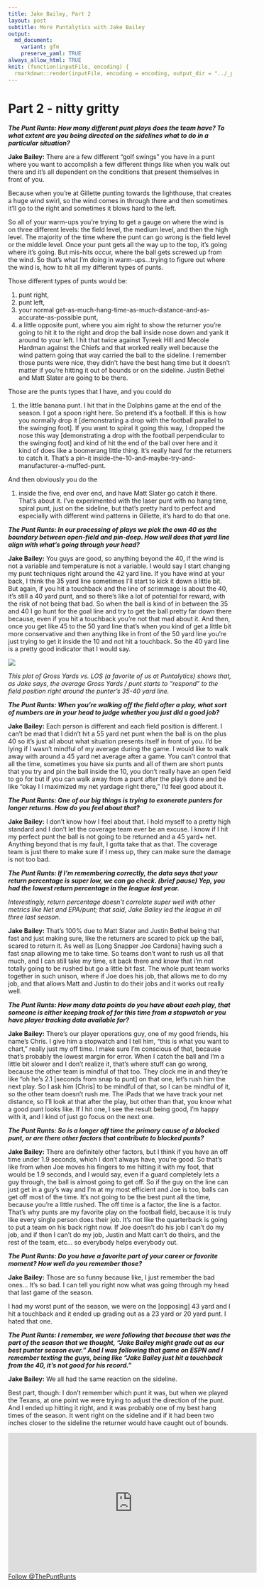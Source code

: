 ```yaml
---
title: Jake Bailey, Part 2
layout: post
subtitle: More Puntalytics with Jake Bailey
output:
  md_document:
    variant: gfm
    preserve_yaml: TRUE
always_allow_html: TRUE
knit: (function(inputFile, encoding) {
  rmarkdown::render(inputFile, encoding = encoding, output_dir = "../_posts") })
---
```


# Part 2 - nitty gritty

***The Punt Runts: How many different punt plays does the team have? To
what extent are you being directed on the sidelines what to do in a
particular situation?***

**Jake Bailey:** There are a few different “golf swings” you have in a
punt where you want to accomplish a few different things like when you
walk out there and it’s all dependent on the conditions that present
themselves in front of you.

Because when you’re at Gillette punting towards the lighthouse, that
creates a huge wind swirl, so the wind comes in through there and then
sometimes it’ll go to the right and sometimes it blows hard to the left.

So all of your warm-ups you’re trying to get a gauge on where the wind
is on three different levels: the field level, the medium level, and
then the high level. The majority of the time where the punt can go
wrong is the field level or the middle level. Once your punt gets all
the way up to the top, it’s going where it’s going. But mis-hits occur,
where the ball gets screwed up from the wind. So that’s what I’m doing
in warm-ups…trying to figure out where the wind is, how to hit all my
different types of punts.

Those different types of punts would be:

1.  punt right,
2.  punt left,
3.  your normal
    get-as-much-hang-time-as-much-distance-and-as-accurate-as-possible
    punt,
4.  a little opposite punt, where you aim right to show the returner
    you’re going to hit it to the right and drop the ball inside nose
    down and yank it around to your left. I hit that twice against
    Tyreek Hill and Mecole Hardman against the Chiefs and that worked
    really well because the wind pattern going that way carried the ball
    to the sideline. I remember those punts were nice, they didn’t have
    the best hang time but it doesn’t matter if you’re hitting it out of
    bounds or on the sideline. Justin Bethel and Matt Slater are going
    to be there.

Those are the punts types that I have, and you could do

1.  the little banana punt. I hit that in the Dolphins game at the end
    of the season. I got a spoon right here. So pretend it’s a football.
    If this is how you normally drop it \[demonstrating a drop with the
    football parallel to the swinging foot\]. If you want to spiral it
    going this way, I dropped the nose this way \[demonstrating a drop
    with the football perpendicular to the swinging foot\] and kind of
    hit the end of the ball over here and it kind of does like a
    boomerang little thing. It’s really hard for the returners to catch
    it. That’s a pin-it
    inside-the-10-and-maybe-try-and-manufacturer-a-muffed-punt.

And then obviously you do the

1.  inside the five, end over end, and have Matt Slater go catch it
    there. That’s about it. I’ve experimented with the laser punt with
    no hang time, spiral punt, just on the sideline, but that’s pretty
    hard to perfect and especially with different wind patterns in
    Gillette, it’s hard to do that one.

***The Punt Runts: In our processing of plays we pick the own 40 as the
boundary between open-field and pin-deep. How well does that yard line
align with what’s going through your head?***

**Jake Bailey:** You guys are good, so anything beyond the 40, if the
wind is not a variable and temperature is not a variable. I would say I
start changing my punt techniques right around the 42 yard line. If you
have wind at your back, I think the 35 yard line sometimes I’ll start to
kick it down a little bit. But again, if you hit a touchback and the
line of scrimmage is about the 40, it’s still a 40 yard punt, and so
there’s like a lot of potential for reward, with the risk of not being
that bad. So when the ball is kind of in between the 35 and 40 I go hunt
for the goal line and try to get the ball pretty far down there because,
even if you hit a touchback you’re not that mad about it. And then, once
you get like 45 to the 50 yard line that’s when you kind of get a little
bit more conservative and then anything like in front of the 50 yard
line you’re just trying to get it inside the 10 and not hit a touchback.
So the 40 yard line is a pretty good indicator that I would say.

![](../assets/img/Rmarkdown/losplot-1.png)<!-- -->

*This plot of Gross Yards vs. LOS (a favorite of us at Puntalytics)
shows that, as Jake says, the average Gross Yards / punt starts to
“respond” to the field position right around the punter’s 35-40 yard
line.*

***The Punt Runts: When you’re walking off the field after a play, what
sort of numbers are in your head to judge whether you just did a good
job?***

**Jake Bailey:** Each person is different and each field position is
different. I can’t be mad that I didn’t hit a 55 yard net punt when the
ball is on the plus 40 so it’s just all about what situation presents
itself in front of you. I’d be lying if I wasn’t mindful of my average
during the game. I would like to walk away with around a 45 yard net
average after a game. You can’t control that all the time, sometimes you
have six punts and all of them are short punts that you try and pin the
ball inside the 10, you don’t really have an open field to go for but if
you can walk away from a punt after the play’s done and be like “okay I
I maximized my net yardage right there,” I’d feel good about it.

***The Punt Runts: One of our big things is trying to exonerate punters
for longer returns. How do you feel about that?***

**Jake Bailey:** I don’t know how I feel about that. I hold myself to a
pretty high standard and I don’t let the coverage team ever be an
excuse. I know if I hit my perfect punt the ball is not going to be
returned and a 45 yard+ net. Anything beyond that is my fault, I gotta
take that as that. The coverage team is just there to make sure if I
mess up, they can make sure the damage is not too bad.

***The Punt Runts: If I’m remembering correctly, the data says that your
return percentage is super low, we can go check. (brief pause) Yep, you
had the lowest return percentage in the league last year.***

<div data-pagedtable="false">

<script data-pagedtable-source type="application/json">
{"columns":[{"label":["punter_player_name"],"name":[1],"type":["chr"],"align":["left"]},{"label":["returnpct"],"name":[2],"type":["dbl"],"align":["right"]},{"label":["Gross"],"name":[3],"type":["dbl"],"align":["right"]},{"label":["Net"],"name":[4],"type":["dbl"],"align":["right"]},{"label":["Punter_EPA"],"name":[5],"type":["dbl"],"align":["right"]}],"data":[{"1":"J.Bailey","2":"0.22","3":"46.87","4":"45.58","5":"0.34"},{"1":"T.Townsend","2":"0.29","3":"42.63","4":"40.29","5":"-0.01"},{"1":"A.Cole","2":"0.32","3":"43.16","4":"40.14","5":"0.04"},{"1":"T.Morstead","2":"0.32","3":"42.48","4":"41.74","5":"-0.09"},{"1":"S.Koch","2":"0.33","3":"44.08","4":"42.47","5":"0.02"},{"1":"J.Hekker","2":"0.35","3":"43.46","4":"39.16","5":"0.04"},{"1":"B.Kern","2":"0.35","3":"44.19","4":"41.49","5":"0.16"},{"1":"B.Anger","2":"0.35","3":"44.17","4":"41.80","5":"0.00"},{"1":"M.Haack","2":"0.35","3":"44.12","4":"39.75","5":"0.02"},{"1":"J.Fox","2":"0.36","3":"46.73","4":"44.76","5":"0.20"},{"1":"M.Wishnowsky","2":"0.36","3":"44.37","4":"41.64","5":"0.05"},{"1":"J.Berry","2":"0.37","3":"44.72","4":"40.47","5":"0.02"},{"1":"J.Scott","2":"0.37","3":"44.17","4":"37.85","5":"-0.01"},{"1":"A.Lee","2":"0.38","3":"43.10","4":"39.64","5":"0.00"},{"1":"L.Cooke","2":"0.38","3":"45.98","4":"43.29","5":"0.10"},{"1":"C.Bojorquez","2":"0.39","3":"47.37","4":"44.00","5":"0.18"},{"1":"P.O'Donnell","2":"0.39","3":"44.12","4":"39.53","5":"0.03"},{"1":"J.Charlton","2":"0.40","3":"44.51","4":"40.42","5":"0.06"},{"1":"R.Dixon","2":"0.40","3":"42.34","4":"38.77","5":"-0.05"},{"1":"K.Huber","2":"0.41","3":"45.21","4":"42.82","5":"-0.01"},{"1":"B.Pinion","2":"0.42","3":"44.47","4":"40.18","5":"-0.02"},{"1":"S.Martin","2":"0.44","3":"44.85","4":"41.42","5":"-0.01"},{"1":"M.Dickson","2":"0.46","3":"47.67","4":"44.41","5":"0.20"},{"1":"S.Hofrichter","2":"0.46","3":"41.80","4":"39.27","5":"-0.20"},{"1":"R.Sanchez","2":"0.47","3":"43.26","4":"39.98","5":"-0.04"},{"1":"B.Mann","2":"0.48","3":"43.09","4":"37.51","5":"-0.18"},{"1":"J.Gillan","2":"0.49","3":"42.82","4":"38.33","5":"-0.11"},{"1":"T.Way","2":"0.49","3":"47.18","4":"44.32","5":"0.12"},{"1":"C.Johnston","2":"0.58","3":"44.42","4":"40.61","5":"-0.09"},{"1":"B.Colquitt","2":"0.62","3":"43.18","4":"37.35","5":"-0.23"},{"1":"T.Long","2":"0.67","3":"43.48","4":"34.08","5":"-0.24"}],"options":{"columns":{"min":{},"max":[10]},"rows":{"min":[10],"max":[10]},"pages":{}}}
  </script>

</div>

*Interestingly, return percentage doesn’t correlate super well with
other metrics like Net and EPA/punt; that said, Jake Bailey led the
league in all three last season.*

**Jake Bailey:** That’s 100% due to Matt Slater and Justin Bethel being
that fast and just making sure, like the returners are scared to pick up
the ball, scared to return it. As well as \[Long Snapper Joe Cardona\]
having such a fast snap allowing me to take time. So teams don’t want to
rush us all that much, and I can still take my time, sit back there and
know that i’m not totally going to be rushed but go a little bit fast.
The whole punt team works together in such unison, where if Joe does his
job, that allows me to do my job, and that allows Matt and Justin to do
their jobs and it works out really well.

***The Punt Runts: How many data points do you have about each play,
that someone is either keeping track of for this time from a stopwatch
or you have player tracking data available for?***

**Jake Bailey:** There’s our player operations guy, one of my good
friends, his name’s Chris. I give him a stopwatch and I tell him, “this
is what you want to chart,” really just my off time. I make sure I’m
conscious of that, because that’s probably the lowest margin for error.
When I catch the ball and I’m a little bit slower and I don’t realize
it, that’s where stuff can go wrong, because the other team is mindful
of that too. They clock me in and they’re like “oh he’s 2.1 \[seconds
from snap to punt\] on that one, let’s rush him the next play. So I ask
him \[Chris\] to be mindful of that, so I can be mindful of it, so the
other team doesn’t rush me. The iPads that we have track your net
distance, so I’ll look at that after the play, but other than that, you
know what a good punt looks like. If I hit one, I see the result being
good, I’m happy with it, and I kind of just go focus on the next one.

***The Punt Runts: So is a longer off time the primary cause of a
blocked punt, or are there other factors that contribute to blocked
punts?***

**Jake Bailey:** There are definitely other factors, but I think if you
have an off time under 1.9 seconds, which I don’t always have, you’re
good. So that’s like from when Joe moves his fingers to me hitting it
with my foot, that would be 1.9 seconds, and I would say, even if a
guard completely lets a guy through, the ball is almost going to get
off. So if the guy on the line can just get in a guy’s way and I’m at my
most efficient and Joe is too, balls can get off most of the time. It’s
not going to be the best punt all the time, because you’re a little
rushed. The off time is a factor, the line is a factor. That’s why punts
are my favorite play on the football field, because it is truly like
every single person does their job. It’s not like the quarterback is
going to put a team on his back right now. If Joe doesn’t do his job I
can’t do my job, and if then I can’t do my job, Justin and Matt can’t do
theirs, and the rest of the team, etc… so everybody helps everybody out.

***The Punt Runts: Do you have a favorite part of your career or
favorite moment? How well do you remember those?***

**Jake Bailey:** Those are so funny because like, I just remember the
bad ones… It’s so bad. I can tell you right now what was going through
my head that last game of the season.

I had my worst punt of the season, we were on the \[opposing\] 43 yard
and I hit a touchback and it ended up grading out as a 23 yard or 20
yard punt. I hated that one.

***The Punt Runts: I remember, we were following that because that was
the part of the season that we thought, “Jake Bailey might grade out as
our best punter season ever.” And I was following that game on ESPN and
I remember texting the guys, being like “Jake Bailey just hit a
touchback from the 40, it’s not good for his record.”***

**Jake Bailey:** We all had the same reaction on the sideline.

Best part, though: I don’t remember which punt it was, but when we
played the Texans, at one point we were trying to adjust the direction
of the punt. And I ended up hitting it right, and it was probably one of
my best hang times of the season. It went right on the sideline and if
it had been two inches closer to the sideline the returner would have
caught out of bounds.

<iframe width="560" height="315" src="https://www.youtube.com/embed/BSk70wHmo0M?start=377" title="YouTube video player" frameborder="0" allow="accelerometer; autoplay; clipboard-write; encrypted-media; gyroscope; picture-in-picture" allowfullscreen>
</iframe>
<a href="https://twitter.com/ThePuntRunts?ref_src=twsrc%5Etfw" class="twitter-follow-button" data-show-count="false">Follow
@ThePuntRunts</a>
<script async src="https://platform.twitter.com/widgets.js" charset="utf-8"></script>
